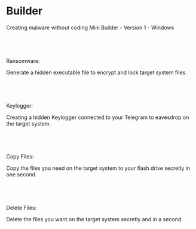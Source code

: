 # Builder
Creating malware without coding
Mini Builder - Version 1 - Windows


## ‌
Ransomware:

Generate a hidden executable file to encrypt and lock target system files.
## ‌
Keylogger:

Creating a hidden Keylogger connected to your Telegram to eavesdrop on the target system.
## ‌
Copy Files:

Copy the files you need on the target system to your flash drive secretly in one second.
## ‌
Delete Files:

Delete the files you want on the target system secretly and in a second.
